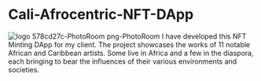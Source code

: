 # Cali-Afrocentric-NFT-DApp
![logo 578cd27c-PhotoRoom png-PhotoRoom](https://github.com/XyedAli/Cali-Afrocentric-NFT-DApp/assets/69745298/50c927e7-c647-4e22-9175-d6a9870da1d4)
I have developed this NFT Minting DApp for my client. The project showcases the works of 11 notable African and Caribbean artists. Some live in Africa and a few in the diaspora, each bringing to bear the influences of their various environments and societies.


